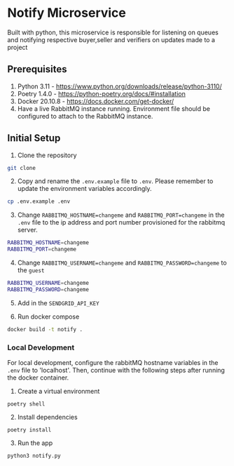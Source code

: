 # Notify Microservice

Built with python, this microservice is responsible for listening on queues and notifying respective buyer,seller and verifiers on updates made to a project

## Prerequisites

1. Python 3.11 - https://www.python.org/downloads/release/python-3110/
2. Poetry 1.4.0 - https://python-poetry.org/docs/#installation
3. Docker 20.10.8 - https://docs.docker.com/get-docker/
4. Have a live RabbitMQ instance running. Environment file should be configured to attach to the RabbitMQ instance.

## Initial Setup

1. Clone the repository

```bash
git clone
```

2. Copy and rename the `.env.example` file to `.env`. Please remember to update the environment variables accordingly.

```bash
cp .env.example .env
```

3. Change `RABBITMQ_HOSTNAME=changeme` and `RABBITMQ_PORT=changeme` in the `.env` file to the ip address and port number provisioned for the rabbitmq server. 

```bash
RABBITMQ_HOSTNAME=changeme
RABBITMQ_PORT=changeme
```

4. Change `RABBITMQ_USERNAME=changeme` and `RABBITMQ_PASSWORD=changeme` to the `guest`

```bash
RABBITMQ_USERNAME=changeme
RABBITMQ_PASSWORD=changeme
```
5. Add in the `SENDGRID_API_KEY` 

5. Run docker compose 

```bash 
docker build -t notify .
```

### Local Development

For local development, configure the rabbitMQ hostname variables in the `.env` file to 'localhost'. Then, continue with the following steps after running the docker container.

1. Create a virtual environment

```
poetry shell
```

2. Install dependencies

```
poetry install
```

3. Run the app

```
python3 notify.py
```